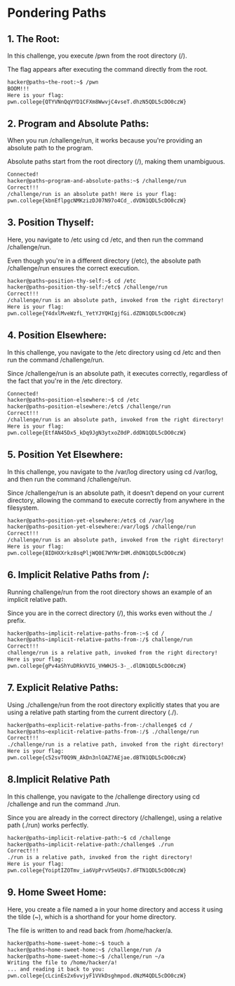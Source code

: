 # Pondering Paths

## 1. The Root:
In this challenge, you execute /pwn from the root directory (/).

The flag appears after executing the command directly from the root.
```bash
hacker@paths~the-root:~$ /pwn
BOOM!!!
Here is your flag:
pwn.college{QTYVNnQqVYD1CFXm8WwvjC4vseT.dhzN5QDL5cDO0czW}
```
## 2. Program and Absolute Paths:
When you run /challenge/run, it works because you're providing an absolute path to the program.

Absolute paths start from the root directory (/), making them unambiguous.
```bash
Connected!
hacker@paths~program-and-absolute-paths:~$ /challenge/run
Correct!!!
/challenge/run is an absolute path! Here is your flag:
pwn.college{kbnEflpgcNMKzizDJ07N97o4Cd_.dVDN1QDL5cDO0czW}
```
## 3. Position Thyself:
Here, you navigate to /etc using cd /etc, and then run the command /challenge/run.

Even though you're in a different directory (/etc), the absolute path /challenge/run ensures the correct execution.
```bash
hacker@paths~position-thy-self:~$ cd /etc
hacker@paths~position-thy-self:/etc$ /challenge/run
Correct!!!
/challenge/run is an absolute path, invoked from the right directory!
Here is your flag:
pwn.college{Y4dxlMveWzfL_YetYJYQHIgjfGi.dZDN1QDL5cDO0czW}
```
## 4. Position Elsewhere:
In this challenge, you navigate to the /etc directory using cd /etc and then run the command /challenge/run.

Since /challenge/run is an absolute path, it executes correctly, regardless of the fact that you're in the /etc directory.
```bash
Connected!
hacker@paths~position-elsewhere:~$ cd /etc
hacker@paths~position-elsewhere:/etc$ /challenge/run
Correct!!!
/challenge/run is an absolute path, invoked from the right directory!
Here is your flag:
pwn.college{EtfAN45Dx5_kDq9JgN3ytxoZ0dP.ddDN1QDL5cDO0czW}
```
## 5. Position Yet Elsewhere:
In this challenge, you navigate to the /var/log directory using cd /var/log, and then run the command /challenge/run.

Since /challenge/run is an absolute path, it doesn’t depend on your current directory, allowing the command to execute correctly from anywhere in the filesystem.
```bash
hacker@paths~position-yet-elsewhere:/etc$ cd /var/log
hacker@paths~position-yet-elsewhere:/var/log$ /challenge/run
Correct!!!
/challenge/run is an absolute path, invoked from the right directory!
Here is your flag:
pwn.college{8IDHXXrkz8sqPljWQ0E7WYNrIHM.dhDN1QDL5cDO0czW}
```
## 6. Implicit Relative Paths from /:
Running challenge/run from the root directory shows an example of an implicit relative path.

Since you are in the correct directory (/), this works even without the ./ prefix.
```bash
hacker@paths~implicit-relative-paths-from-:~$ cd /
hacker@paths~implicit-relative-paths-from-:/$ challenge/run
Correct!!!
challenge/run is a relative path, invoked from the right directory!
Here is your flag:
pwn.college{gPv4aShYuDRkVVIG_VHWHJS-3-_.dlDN1QDL5cDO0czW}
```
## 7. Explicit Relative Paths:
Using ./challenge/run from the root directory explicitly states that you are using a relative path starting from the current directory (./).

```bash
hacker@paths~explicit-relative-paths-from-:/challenge$ cd /
hacker@paths~explicit-relative-paths-from-:/$ ./challenge/run
Correct!!!
./challenge/run is a relative path, invoked from the right directory!
Here is your flag:
pwn.college{c52svT0Q9N_AkDn3nlOAZ7AEjae.dBTN1QDL5cDO0czW}
```
## 8.Implicit Relative Path
In this challenge, you navigate to the /challenge directory using cd /challenge and run the command ./run.

Since you are already in the correct directory (/challenge), using a relative path (./run) works perfectly.
```bash
hacker@paths~implicit-relative-path:~$ cd /challenge
hacker@paths~implicit-relative-path:/challenge$ ./run
Correct!!!
./run is a relative path, invoked from the right directory!
Here is your flag:
pwn.college{YoiptIZOTmv_ia6VpPrvV5eUQs7.dFTN1QDL5cDO0czW}
```
## 9. Home Sweet Home:
Here, you create a file named a in your home directory and access it using the tilde (~), which is a shorthand for your home directory.

The file is written to and read back from /home/hacker/a.
```bash
hacker@paths~home-sweet-home:~$ touch a
hacker@paths~home-sweet-home:~$ /challenge/run /a
hacker@paths~home-sweet-home:~$ /challenge/run ~/a
Writing the file to /home/hacker/a!
... and reading it back to you:
pwn.college{cLcinEs2x6vvjyF1VVkDsghmpod.dNzM4QDL5cDO0czW}
```
